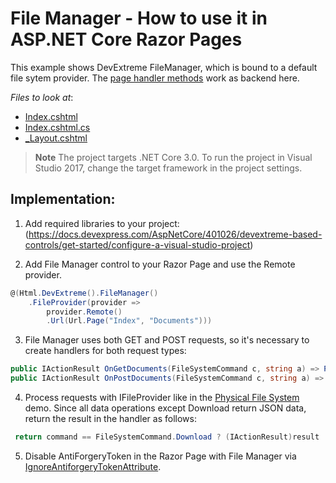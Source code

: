 # File Manager - How to use it in ASP.NET Core Razor Pages

This example shows DevExtreme FileManager, which is bound to a default file sytem provider. The [page handler methods](https://docs.microsoft.com/en-us/aspnet/core/razor-pages/?view=aspnetcore-3.1&tabs=visual-studio#multiple-handlers-per-page) work as backend here. 

*Files to look at*:

* [Index.cshtml](./CS/T846603/Pages/Index.cshtml)
* [Index.cshtml.cs](./CS/T846603/Pages/Index.cshtml.cs)
* [_Layout.cshtml](./CS/T846603/Pages/Shared/_Layout.cshtml)

> **Note** The project targets .NET Core 3.0. To run the project in Visual Studio 2017, change the target framework in the project settings.

## Implementation:

1) Add required libraries to your project:(https://docs.devexpress.com/AspNetCore/401026/devextreme-based-controls/get-started/configure-a-visual-studio-project)

2) Add File Manager control to your Razor Page and use the Remote provider.
```cs
@(Html.DevExtreme().FileManager()
    .FileProvider(provider =>
        provider.Remote()
        .Url(Url.Page("Index", "Documents")))
```

3) File Manager uses both GET and POST requests, so it's necessary to create handlers for both request types:
```cs
public IActionResult OnGetDocuments(FileSystemCommand c, string a) => ProcessFileApiRequest(c, a);
public IActionResult OnPostDocuments(FileSystemCommand c, string a) => ProcessFileApiRequest(c, a);
```
4) Process requests with IFileProvider like in the [Physical File System](https://demos.devexpress.com/ASPNetCore/Demo/FileManager/BindingToFileSystem/) demo. Since all data operations except Download return JSON data, return the result in the handler as follows:

```cs
 return command == FileSystemCommand.Download ? (IActionResult)result : new JsonResult(result);
```
5) Disable AntiForgeryToken in the Razor Page with File Manager via [IgnoreAntiforgeryTokenAttribute](https://docs.microsoft.com/en-us/dotnet/api/microsoft.aspnetcore.mvc.ignoreantiforgerytokenattribute?view=aspnetcore-3.1). 


